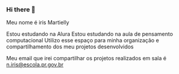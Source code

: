 ### Hi there 👋

Meu nome é iris Martielly

Estou estudando na Alura
Estou estudando na aula de pensamento computacional
Utilizo esse espaço para minha organização e compartilhamento dos meu projetos desenvolvidos

Meu email que irei compartilhar os projetos realizados em sala é 
n.iris@escola.pr.gov.br
